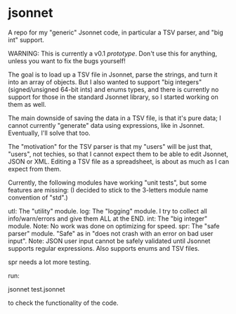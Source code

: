 # jsonnet
A repo for my "generic" Jsonnet code, in particular a TSV parser, and "big int" support.

WARNING: This is currently a v0.1 *prototype*. Don't use this for anything, unless you want to fix the
bugs yourself!

The goal is to load up a TSV file in Jsonnet, parse the strings, and turn it into an array of objects.
But I also wanted to support "big integers" (signed/unsigned 64-bit ints) and enums types, and
there is currently no support for those in the standard Jsonnet library, so I started working on them
as well.

The main downside of saving the data in a TSV file, is that it's pure data; I cannot currently
"generate" data using expressions, like in Jsonnet. Eventually, I'll solve that too.

The "motivation" for the TSV parser is that my "users" will be just that, "users",
not techies, so that I cannot expect them to be able to edit Jsonnet, JSON or XML.
Editing a TSV file as a spreadsheet, is about as much as I can expect from them.

Currently, the following modules have working "unit tests", but some features are missing:
(I decided to stick to the 3-letters module name convention of "std".)

utl: The "utility" module.
log: The "logging" module. I try to collect all info/warn/errors and give them ALL at the END.
int: The "big integer" module. Note: No work was done on optimizing for speed.
spr: The "safe parser" module. "Safe" as in "does not crash with an error on bad user input".
     Note: JSON user input cannot be safely validated until Jsonnet supports regular expressions.
     Also supports enums and TSV files.

spr needs a lot more testing.

run:

jsonnet test.jsonnet

to check the functionality of the code.
